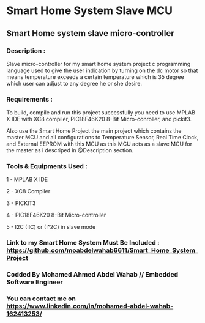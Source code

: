 # Smart Home System Slave MCU 
## Smart Home system slave micro-controller

### Description : 
Slave micro-controller for my smart home system project c programming language used to give the user indication by turning on the dc motor so that means temperature exceeds a certain temperature which is 35 degree which user can adjust to any degree he or she desire.

### Requirements : 
To build, compile and run this project successfully you need to use MPLAB X IDE with XC8 compiler, PIC18F46K20 8-Bit Micro-conroller, and pickit3.  

Also use the Smart Home Project the main project which contains the master MCU and all configurations to Temperature Sensor, Real Time Clock, and External EEPROM with this MCU as this MCU acts as a slave MCU for the master as i descriped in @Description section.

### Tools & Equipments Used :
1 - MPLAB X IDE   

2 - XC8 Compiler  

3 - PICKIT3 

4 - PIC18F46K20 8-Bit Micro-controller  

5 - I2C (IIC) or (I^2C) in slave mode  

### Link to my Smart Home System Must Be Included : https://github.com/moabdelwahab6611/Smart_Home_System_Project

### Codded By Mohamed Ahmed Abdel Wahab // Embedded Software Engineer

### You can contact me on https://www.linkedin.com/in/mohamed-abdel-wahab-162413253/



 

